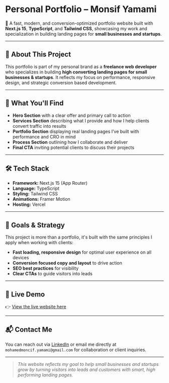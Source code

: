 # Personal Portfolio – Monsif Yamami

🚀 A fast, modern, and conversion-optimized portfolio website built with **Next.js 15**, **TypeScript**, and **Tailwind CSS**, showcasing my work and specialization in building landing pages for **small businesses and startups**.

---

## 🧠 About This Project

This portfolio is part of my personal brand as a **freelance web developer** who specializes in building **high converting landing pages for small businesses & startups**. It reflects my focus on performance, responsive design, and strategic conversion based development.

---

## 💼 What You'll Find

- **Hero Section** with a clear offer and primary call to action
- **Services Section** describing what I provide and how I help clients convert traffic into results
- **Portfolio Section** displaying real landing pages I’ve built with performance and CRO in mind
- **Process Section** outlining how I collaborate and deliver
- **Final CTA** inviting potential clients to discuss their projects

---

## 🛠 Tech Stack

- **Framework:** Next.js 15 (App Router)
- **Language:** TypeScript
- **Styling:** Tailwind CSS
- **Animations:** Framer Motion
- **Hosting:** Vercel

---

## 🎯 Goals & Strategy

This project is more than a portfolio, it's built with the same principles I apply when working with clients:

- **Fast loading, responsive design** for optimal user experience on all devices
- **Conversion focused copy and layout** to drive action
- **SEO best practices** for visibility
- **Clear CTAs** to guide visitors into leads

---

## 🔗 Live Demo

👉 [View the live website here](https://monsifyamami.vercel.app/)

---

## 📬 Contact Me

You can reach out via [LinkedIn](https://www.linkedin.com/in/mohamed-moncif-yamami-000292367/) or email me directly at `mohamedmoncif.yamami@gmail.com` for collaboration or client inquiries.

---

> _This website reflects my goal to help small businesses and startups grow by turning visitors into leads and customers with smart, high performing landing pages._

